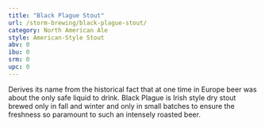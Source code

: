 ```yaml
---
title: "Black Plague Stout"
url: /storm-brewing/black-plague-stout/
category: North American Ale
style: American-Style Stout
abv: 0
ibu: 0
srm: 0
upc: 0
---
```

Derives its name from the historical fact that at one time in Europe beer was about the only safe liquid to drink. Black Plague is Irish style dry stout brewed only in fall and winter and only in small batches to ensure the freshness so paramount to such an intensely roasted beer.
